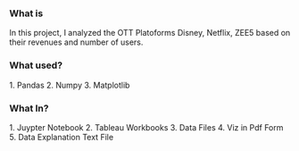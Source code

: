 <h3>What is</h3>
In this project, I analyzed the OTT Platoforms Disney, Netflix, ZEE5 based on their revenues and number of users.

<h3>What used?</h3>
1. Pandas
2. Numpy
3. Matplotlib
<h3>What In?</h3>
1. Juypter Notebook
2. Tableau Workbooks
3. Data Files
4. Viz in Pdf Form
5. Data Explanation Text File
